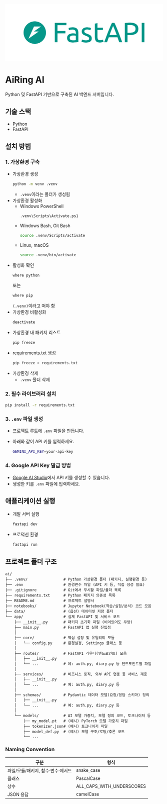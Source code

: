 <p align="center">
  <a href="https://fastapi.tiangolo.com/ko/" target="blank"><img src="https://github.com/fastapi/fastapi/blob/master/docs/en/docs/img/logo-margin/logo-teal.svg" alt="FastAPI Logo" /></a>
</p>

# AiRing AI

Python 및 FastAPI 기반으로 구축된 AI 백엔드 서버입니다.

## 기술 스택

-   Python
-   FastAPI

## 설치 방법

### 1. 가상환경 구축

-   가상환경 생성
    ```bash
    python -m venv .venv
    ```
    -   `.venv`이라는 폴더가 생성됨
-   가상환경 활성화
    -   Windows PowerShell
        ```bash
        .venv\Scripts\Activate.ps1
        ```
    -   Windows Bash, Git Bash
        ```bash
        source .venv/Scripts/activate
        ```
    -   Linux, macOS
        ```bash
        source .venv/bin/activate
        ```
-   활성화 확인
    ```bash
    where python
    ```
    또는
    ```bash
    where pip
    ```
    `(.venv)`이라고 떠야 함
-   가상환경 비활성화
    ```bash
    deactivate
    ```
-   가상환경 내 패키지 리스트
    ```bash
    pip freeze
    ```
-   requirements.txt 생성
    ```bash
    pip freeze > requirements.txt
    ```
-   가상환경 삭제
    -   `.venv` 폴더 삭제

### 2. 필수 라이브러리 설치

```bash
pip install -r requirements.txt
```

### 3. `.env` 파일 생성

-   프로젝트 루트에 `.env` 파일을 만듭니다.
-   아래와 같이 API 키를 입력하세요.

    ```bash
    GEMINI_API_KEY=your-api-key
    ```

### 4. Google API Key 발급 방법

-   [Google AI Studio](https://aistudio.google.com/app/apikey)에서 API 키를 생성할 수 있습니다.
-   생성한 키를 `.env` 파일에 입력하세요.

## 애플리케이션 실행

-   개발 서버 실행
    ```bash
    fastapi dev
    ```
-   프로덕션 환경
    ```bash
    fastapi run
    ```

## 프로젝트 폴더 구조

```
ai/
├── .venv/                # Python 가상환경 폴더 (패키지, 실행환경 등)
├── .env                  # 환경변수 파일 (API 키 등, 직접 생성 필요)
├── .gitignore            # Git에서 무시할 파일/폴더 목록
├── requirements.txt      # Python 패키지 의존성 목록
├── README.md             # 프로젝트 설명서
├── notebooks/            # Jupyter Notebook(학습/실험/분석) 코드 모음
├── data/                 # (옵션) 데이터셋 저장 폴더
└── app/                  # 실제 FastAPI 및 서비스 코드
    ├── __init__.py       # 패키지 초기화 파일 (비어있어도 무방)
    ├── main.py           # FastAPI 앱 실행 진입점
    │
    ├── core/             # 핵심 설정 및 유틸리티 모듈
    │   └── config.py     # 환경설정, Settings 클래스 등
    │
    ├── routes/           # FastAPI 라우터(엔드포인트) 모음
    │   ├── __init__.py
    │   └── ...           # 예: auth.py, diary.py 등 엔드포인트별 파일
    │
    ├── services/         # 비즈니스 로직, 외부 API 연동 등 서비스 계층
    │   ├── __init__.py
    │   └── ...           # 예: auth.py, diary.py 등
    │
    ├── schemas/          # Pydantic 데이터 모델(요청/응답 스키마) 정의
    │   ├── __init__.py
    │   └── ...           # 예: auth.py, diary.py 등
    │
    └── models/           # AI 모델 가중치, 모델 정의 코드, 토크나이저 등
        ├── my_model.pt   # (예시) PyTorch 모델 가중치 파일
        ├── tokenizer.json# (예시) 토크나이저 파일
        ├── model_def.py  # (예시) 모델 구조/로딩/추론 코드
        └── ...
```

### Naming Convention

| 구분                               | 형식                      |
| ---------------------------------- | ------------------------- |
| 파일/모듈/패키지, 함수·변수·메서드 | snake_case                |
| 클래스                             | PascalCase                |
| 상수                               | ALL_CAPS_WITH_UNDERSCORES |
| JSON 응답                          | camelCase                 |
